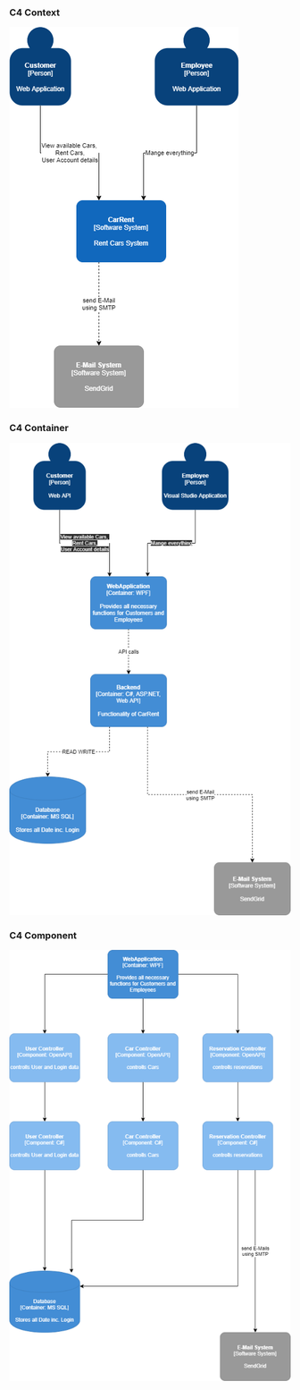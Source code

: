 ### C4 Context

![C4 Context](../drawio/C4_Context.drawio.png)

### C4 Container

![C4 Container](../drawio/C4_Container.drawio.png)

### C4 Component

![C4 Component](../drawio/C4_Component.drawio.png)